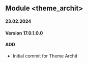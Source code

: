 ## Module <theme_archit>

#### 23.02.2024
#### Version 17.0.1.0.0
#### ADD

- Initial commit for Theme Archit
